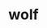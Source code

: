---
layout: smileys&emotion
title: wolf
emoji: wolf
permalink: 🐺.html
image: assets/img/3moji/wolf.png
---